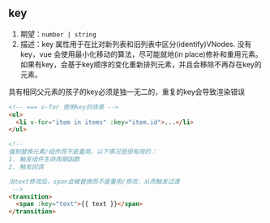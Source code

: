 
## key
1. 期望：`number | string`
2. 描述：key 属性用于在比对新列表和旧列表中区分(identify)VNodes. 没有key，vue 会使用最小化移动的算法，尽可能就地(in place)修补和重用元素。如果有key，会基于key顺序的变化重新排列元素，并且会移除不再存在key的元素。

具有相同父元素的孩子的key必须是独一无二的，重复的key会导致渲染错误

```html
<!-- === v-for 使用key的场景 -->
<ul>
  <li v-for="item in items" :key="item.id">...</li>
</ul>

<!-- 
强制替换元素/组件而不是重用，以下情况是很有用的：
1. 触发组件生命周期函数
2. 触发回调

当text修改后，span会被替换而不是重用/修改，从而触发过渡
 -->
<transition>
  <span :key="text">{{ text }}</span>
</transition>
```